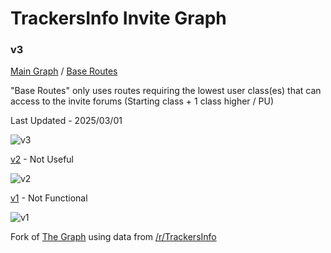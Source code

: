 # TrackersInfo Invite Graph

### v3

[Main Graph](https://forkedritz.github.io/Recruitments/Graphs/v3) / [Base Routes](https://forkedritz.github.io/Recruitments/Graphs/v3/Base%20Routes/)

"Base Routes" only uses routes requiring the lowest user class(es) that can access to the invite forums (Starting class + 1 class higher / PU)

Last Updated - 2025/03/01

![v3](https://github.com/user-attachments/assets/e56aca9a-45a0-43ef-8c27-66c104de3fcf)

[v2](https://forkedritz.github.io/Recruitments/Graphs/v2) - Not Useful

![v2](https://github.com/user-attachments/assets/37d675db-d84d-432f-a7d4-b37c374445ed)

[v1](https://forkedritz.github.io/Recruitments/Graphs/v1) - Not Functional

![v1](https://github.com/user-attachments/assets/cb8e086d-43c3-4782-b961-e997eedb2044)

Fork of [The Graph](https://inviteroute.github.io/graph/) using data from [/r/TrackersInfo](https://old.reddit.com/r/TrackersInfo/wiki/official_recruitments)
